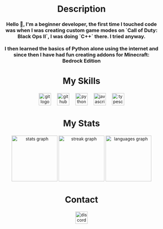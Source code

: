 <h1 align="center">Description</h1>

###

<h3 align="center">Hello 👋, I'm a beginner developer, the first time I touched code was when I was creating custom game modes on `Call of Duty: Black Ops II`, I was doing `C++` there. I tried anyway.<br><br>I then learned the basics of Python alone using the internet and since then I have had fun creating addons for Minecraft: Bedrock Edition</h3>

###

<h1 align="center">My Skills</h1>

###

<div align="center">
  <img src="https://skillicons.dev/icons?i=git" height="40" alt="git logo"  />
  <img width="12" />
  <img src="https://skillicons.dev/icons?i=github" height="40" alt="github logo"  />
  <img width="12" />
  <img src="https://skillicons.dev/icons?i=py" height="40" alt="python logo"  />
  <img width="12" />
  <img src="https://skillicons.dev/icons?i=js" height="40" alt="javascript logo"  />
  <img width="12" />
  <img src="https://skillicons.dev/icons?i=ts" height="40" alt="typescript logo"  />
</div>

###

<h1 align="center">My Stats</h1>

###

<div align="center">
  <img src="https://github-readme-stats.vercel.app/api?username=AxrzZ&hide_title=false&hide_rank=false&show_icons=true&include_all_commits=true&count_private=true&disable_animations=false&theme=github_dark&locale=en&hide_border=false" height="150" alt="stats graph"  />
  <img src="https://streak-stats.demolab.com?user=AxrzZ&locale=en&mode=daily&theme=github_dark&hide_border=false&border_radius=5" height="150" alt="streak graph"  />
  <img src="https://github-readme-stats.vercel.app/api/top-langs?username=AxrzZ&locale=en&hide_title=false&layout=compact&card_width=320&langs_count=6&theme=github_dark&hide_border=false" height="150" alt="languages graph"  />
</div>

###

<h1 align="center">Contact</h1>

###

<div align="center">
  <a href="<https://discord.com/users/424924983651729410>" target="_blank">
    <img src="https://img.shields.io/static/v1?message=Discord&logo=discord&label=axrzz&color=7289DA&logoColor=white&labelColor=&style=for-the-badge" height="40" alt="discord logo"  />
  </a>
</div>

###